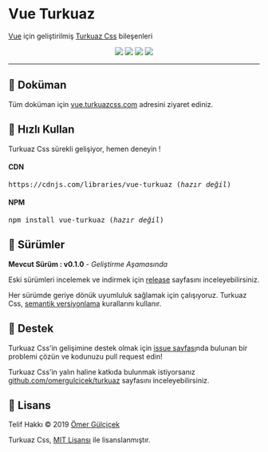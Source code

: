 # Vue Turkuaz

[Vue](https://vuejs.org/) için geliştirilmiş [Turkuaz Css](https://github.com/omergulcicek/turkuaz) bileşenleri

<p align="center">
	<img src="https://img.shields.io/npm/v/vue-turkuaz" />
	<img src="https://img.shields.io/npm/dt/vue-turkuaz" />
	<img src="https://img.shields.io/bundlephobia/minzip/vue-turkuaz" />
	<img src="https://img.shields.io/github/license/omergulcicek/vue-turkuaz" />
</p>

***

## 📑 Doküman

Tüm doküman için [vue.turkuazcss.com](https://vue.turkuazcss.com) adresini ziyaret ediniz.

## 🚀 Hızlı Kullan
<p>
Turkuaz Css sürekli gelişiyor, hemen deneyin !
</p>

#### CDN
<pre>
https://cdnjs.com/libraries/vue-turkuaz (<i>hazır değil</i>)
</pre>

#### NPM
<pre>
npm install vue-turkuaz (<i>hazır değil</i>)
</pre>

## 💭 Sürümler

**Mevcut Sürüm : v0.1.0** - *Geliştirme Aşamasında*

Eski sürümleri incelemek ve indirmek için [release](https://github.com/omergulcicek/vue-turkuaz/releases) sayfasını inceleyebilirsiniz.

Her sürümde geriye dönük uyumluluk sağlamak için çalışıyoruz. Turkuaz Css, [semantik versiyonlama](https://semver.org/lang/tr/) kurallarını kullanır.

## 🤝 Destek

Turkuaz Css'in gelişimine destek olmak için [issue sayfası](https://github.com/omergulcicek/vue-turkuaz/issues)nda bulunan bir problemi çözün ve kodunuzu pull request edin!

Turkuaz Css'in yalın haline katkıda bulunmak istiyorsanız [github.com/omergulcicek/turkuaz](https://github.com/omergulcicek/turkuaz) sayfasını inceleyebilirsiniz.

## 📝 Lisans

Telif Hakkı © 2019 [Ömer Gülçiçek](https://omergulcicek.com)

Turkuaz Css, [MIT Lisansı](https://github.com/omergulcicek/turkuaz/blob/master/LICENSE) ile lisanslanmıştır.

